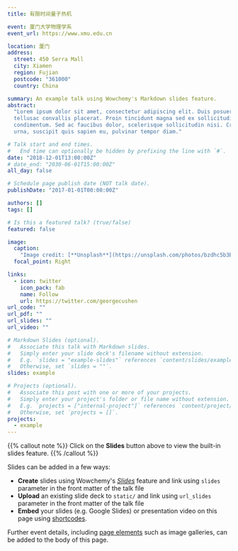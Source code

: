 ```yaml
---
title: 有限时间量子热机

event: 厦门大学物理学系
event_url: https://www.xmu.edu.cn

location: 厦门
address:
  street: 450 Serra Mall
  city: Xiamen
  region: Fujian
  postcode: "361000"
  country: China

summary: An example talk using Wowchemy's Markdown slides feature.
abstract:
  "Lorem ipsum dolor sit amet, consectetur adipiscing elit. Duis posuere
  tellusac convallis placerat. Proin tincidunt magna sed ex sollicitudin
  condimentum. Sed ac faucibus dolor, scelerisque sollicitudin nisi. Cras purus
  urna, suscipit quis sapien eu, pulvinar tempor diam."

# Talk start and end times.
#   End time can optionally be hidden by prefixing the line with `#`.
date: "2018-12-01T13:00:00Z"
# date_end: "2030-06-01T15:00:00Z"
all_day: false

# Schedule page publish date (NOT talk date).
publishDate: "2017-01-01T00:00:00Z"

authors: []
tags: []

# Is this a featured talk? (true/false)
featured: false

image:
  caption:
    "Image credit: [**Unsplash**](https://unsplash.com/photos/bzdhc5b3Bxs)"
  focal_point: Right

links:
  - icon: twitter
    icon_pack: fab
    name: Follow
    url: https://twitter.com/georgecushen
url_code: ""
url_pdf: ""
url_slides: ""
url_video: ""

# Markdown Slides (optional).
#   Associate this talk with Markdown slides.
#   Simply enter your slide deck's filename without extension.
#   E.g. `slides = "example-slides"` references `content/slides/example-slides.md`.
#   Otherwise, set `slides = ""`.
slides: example

# Projects (optional).
#   Associate this post with one or more of your projects.
#   Simply enter your project's folder or file name without extension.
#   E.g. `projects = ["internal-project"]` references `content/project/deep-learning/index.md`.
#   Otherwise, set `projects = []`.
projects:
  - example
---
```


{{% callout note %}} Click on the **Slides** button above to view the built-in
slides feature. {{% /callout %}}

Slides can be added in a few ways:

- **Create** slides using Wowchemy's
  [_Slides_](https://wowchemy.com/docs/managing-content/#create-slides) feature
  and link using `slides` parameter in the front matter of the talk file
- **Upload** an existing slide deck to `static/` and link using `url_slides`
  parameter in the front matter of the talk file
- **Embed** your slides (e.g. Google Slides) or presentation video on this page
  using [shortcodes](https://wowchemy.com/docs/writing-markdown-latex/).

Further event details, including
[page elements](https://wowchemy.com/docs/writing-markdown-latex/) such as image
galleries, can be added to the body of this page.
